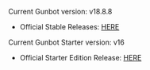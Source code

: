 Current Gunbot version: v18.8.8
- Official Stable Releases: [HERE](https://github.com/GuntharDeNiro/BTCT/releases/tag/1839)

Current Gunbot Starter version: v16
- Official Starter Edition Release: [HERE](https://github.com/GuntharDeNiro/BTCT/releases/tag/1699S)
